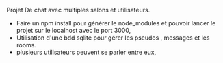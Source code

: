 Projet De chat avec multiples salons et utilisateurs.

- Faire un npm install pour générer le node_modules et pouvoir lancer le projet sur le localhost avec le port 3000,
- Utilisation d'une bdd sqlite pour gérer les pseudos , messages et les rooms.
- plusieurs utilisateurs peuvent se parler entre eux,
